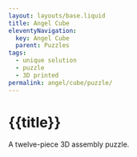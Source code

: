 ```yaml
---
layout: layouts/base.liquid
title: Angel Cube
eleventyNavigation:
  key: Angel Cube
  parent: Puzzles
tags:
  - unique solution
  - puzzle
  - 3D printed
permalink: angel/cube/puzzle/
---
```

# {{title}}

A twelve-piece 3D assembly puzzle.
